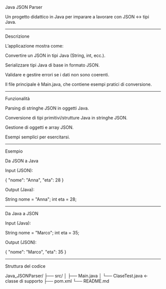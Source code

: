Java JSON Parser

Un progetto didattico in Java per imparare a lavorare con JSON ↔ tipi Java.


---

Descrizione

L’applicazione mostra come:

Convertire un JSON in tipi Java (String, int, ecc.).

Serializzare tipi Java di base in formato JSON.

Validare e gestire errori se i dati non sono coerenti.


Il file principale è Main.java, che contiene esempi pratici di conversione.


---

Funzionalità

Parsing di stringhe JSON in oggetti Java.

Conversione di tipi primitivi/strutture Java in stringhe JSON.

Gestione di oggetti e array JSON.

Esempi semplici per esercitarsi.



---

Esempio

Da JSON a Java

Input (JSON):

{
  "nome": "Anna",
  "eta": 28
}

Output (Java):

String nome = "Anna";
int eta = 28;


---

Da Java a JSON

Input (Java):

String nome = "Marco";
int eta = 35;

Output (JSON):

{
  "nome": "Marco",
  "eta": 35
}


---

Struttura del codice

Java_JSONParser/
 ├── src/
 │   ├── Main.java
 │   └── ClaseTest.java  ← classe di supporto
 ├── pom.xml
 └── README.md

